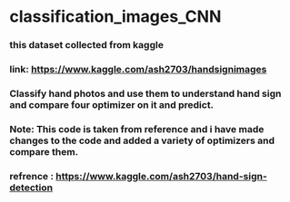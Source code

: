 # classification_images_CNN
### this dataset collected from kaggle
### link: https://www.kaggle.com/ash2703/handsignimages
### Classify hand photos and use them to understand hand sign and compare four optimizer on it and predict.
### Note: This code is taken from reference and i have made changes to the code and added a variety of optimizers and compare them.
### refrence : https://www.kaggle.com/ash2703/hand-sign-detection
